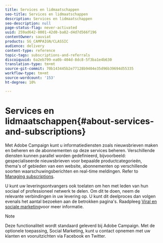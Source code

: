 ```yaml
---
title: Services en lidmaatschappen
seo-title: Services en lidmaatschappen
description: Services en lidmaatschappen
seo-description: null
page-status-flag: never-activated
uuid: 259ad642-8001-42d0-ba82-d4d7d566f196
contentOwner: sauviat
products: SG_CAMPAIGN/CLASSIC
audience: delivery
content-type: reference
topic-tags: subscriptions-and-referrals
discoiquuid: 6a2eb799-ea0b-404d-8dc8-5f3ba1e4b630
translation-type: tm+mt
source-git-commit: 70b143445b2e77128b9404e35d96b39694d55335
workflow-type: tm+mt
source-wordcount: '153'
ht-degree: 10%

---
```



# Services en lidmaatschappen{#about-services-and-subscriptions}

Met Adobe Campaign kunt u informatiediensten zoals nieuwsbrieven maken en beheren en de abonnementen op deze services beheren. Verschillende diensten kunnen parallel worden gedefinieerd, bijvoorbeeld: gespecialiseerde nieuwsbrieven voor bepaalde productcategorieën, thema&#39;s of gebieden van een website, abonnementen op verschillende soorten waarschuwingsberichten en real-time meldingen. Refer to [Managing subscriptions](../../delivery/using/managing-subscriptions.md).

U kunt uw leveringsontvangers ook toelaten om hen met leden van hun sociaal of professioneel netwerk te delen. Om dit te doen, neem de relevante verbindingen in uw levering op. U kunt dit deelproces dan volgen evenals het aantal bezoeken aan de betrokken pagina&#39;s. Raadpleeg [Viral en sociale marketing](../../delivery/using/viral-and-social-marketing.md)voor meer informatie.

>[!NOTE]
>
>Deze functionaliteit wordt standaard geleverd bij Adobe Campaign. Met de optionele toepassing, Social Marketing, kunt u contact opnemen met uw klanten en vooruitzichten via Facebook en Twitter.
